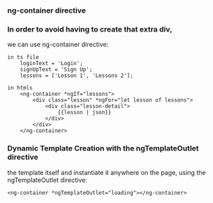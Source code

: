 ### ng-container directive
### In order to avoid having to create that extra div, 
we can use ng-container directive:

```
in ts file
    loginText = 'Login';
    signUpText = 'Sign Up'; 
    lessons = ['Lesson 1', 'Lessons 2'];

in htmls
    <ng-container *ngIf="lessons">
        <div class="lesson" *ngFor="let lesson of lessons">
            <div class="lesson-detail">
                {{lesson | json}}
            </div>
        </div>
    </ng-container>
```
### Dynamic Template Creation with the ngTemplateOutlet directive
the template itself and instantiate it anywhere on the page, using the ngTemplateOutlet directive:

    <ng-container *ngTemplateOutlet="loading"></ng-container>